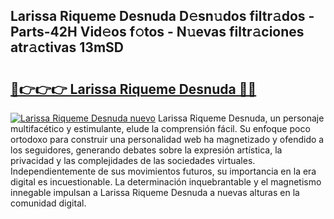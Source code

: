 ## Larissa Riqueme Desnuda D𝚎sn𝚞dos filtr𝚊dos - Parts-42H Vid𝚎os f𝚘tos - N𝚞evas filtr𝚊ciones atr𝚊ctivas 13mSD

# <h2><a href="http://mba2vv1.tromn.icu/?c=Larissa+Riqueme+Desnuda">🔗👉👉👉 Larissa Riqueme Desnuda 🔗🔗</a></h2>

[![Larissa Riqueme Desnuda nuevo](https://i.imgur.com/pEAQMta.gif)](http://mba2vv1.tromn.icu/?c=Larissa+Riqueme+Desnuda)
Larissa Riqueme Desnuda, un personaje multifacético y estimulante, elude la comprensión fácil. Su enfoque poco ortodoxo para construir una personalidad web ha magnetizado y ofendido a los seguidores, generando debates sobre la expresión artística, la privacidad y las complejidades de las sociedades virtuales. Independientemente de sus movimientos futuros, su importancia en la era digital es incuestionable. La determinación inquebrantable y el magnetismo innegable impulsan a Larissa Riqueme Desnuda a nuevas alturas en la comunidad digital.
